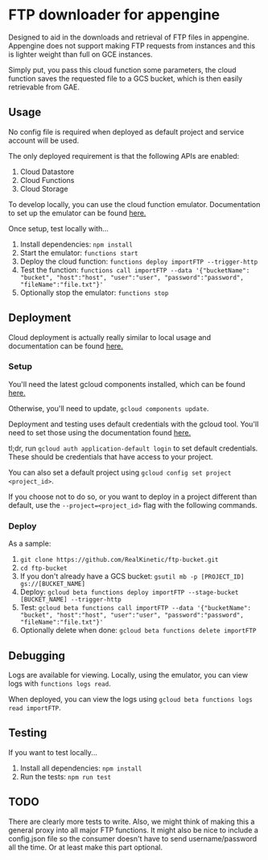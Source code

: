 # FTP downloader for appengine

Designed to aid in the downloads and retrieval of FTP files in appengine.  Appengine does not support making FTP requests from instances and this is lighter weight than full on GCE instances.

Simply put, you pass this cloud function some parameters, the cloud function saves the requested file to a GCS bucket, which is then easily retrievable from GAE.

## Usage

No config file is required when deployed as default project and service account will be used.

The only deployed requirement is that the following APIs are enabled:

1. Cloud Datastore
2. Cloud Functions
3. Cloud Storage

To develop locally, you can use the cloud function emulator.  Documentation to set up the emulator can be found [here.](https://cloud.google.com/functions/docs/emulator)

Once setup, test locally with...

1. Install dependencies: `npm install`
2. Start the emulator: `functions start`
3. Deploy the cloud function: `functions deploy importFTP --trigger-http`
4. Test the function: `functions call importFTP --data '{"bucketName": "bucket", "host":"host", "user":"user", "password":"password", "fileName":"file.txt"}'`
5. Optionally stop the emulator: `functions stop`

## Deployment

Cloud deployment is actually really similar to local usage and documentation can be found [here.](https://cloud.google.com/functions/docs/deploying/filesystem)

### Setup

You'll need the latest gcloud components installed, which can be found [here.](https://cloud.google.com/sdk/gcloud/)

Otherwise, you'll need to update, `gcloud components update`.

Deployment and testing uses default credentials with the gcloud tool.  You'll need to set those using the documentation found [here.](https://developers.google.com/identity/protocols/application-default-credentials)

tl;dr, run `gcloud auth application-default login` to set default credentials.  These should be credentials that have access to your project.

You can also set a default project using `gcloud config set project <project_id>`.

If you choose not to do so, or you want to deploy in a project different than default, use the `--project=<project_id>` flag with the following commands.

### Deploy

As a sample:
1. `git clone https://github.com/RealKinetic/ftp-bucket.git`
2. `cd ftp-bucket`
3. If you don't already have a GCS bucket: `gsutil mb -p [PROJECT_ID] gs://[BUCKET_NAME]`
4. Deploy: `gcloud beta functions deploy importFTP --stage-bucket [BUCKET_NAME] --trigger-http`
5. Test: `gcloud beta functions call importFTP --data '{"bucketName": "bucket", "host":"host", "user":"user", "password":"password", "fileName":"file.txt"}'`
6. Optionally delete when done: `gcloud beta functions delete importFTP`

## Debugging

Logs are available for viewing.  Locally, using the emulator, you can view logs with `functions logs read`.

When deployed, you can view the logs using `gcloud beta functions logs read importFTP`.

## Testing

If you want to test locally...
1. Install all dependencies: `npm install`
2. Run the tests: `npm run test`

## TODO

There are clearly more tests to write.  Also, we might think of making this a general proxy into all major FTP functions.  It might also be nice to include a config.json file so the consumer doesn't have to send username/password all the time.  Or at least make this part optional.